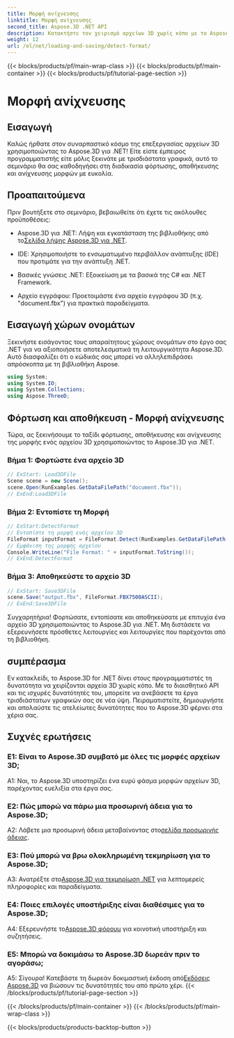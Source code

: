 ```yaml
---
title: Μορφή ανίχνευσης
linktitle: Μορφή ανίχνευσης
second_title: Aspose.3D .NET API
description: Κατακτήστε τον χειρισμό αρχείων 3D χωρίς κόπο με το Aspose.3D για .NET. Φόρτωση, αποθήκευση και ανίχνευση μορφών απρόσκοπτα.
weight: 12
url: /el/net/loading-and-saving/detect-format/
---
```


{{< blocks/products/pf/main-wrap-class >}}
{{< blocks/products/pf/main-container >}}
{{< blocks/products/pf/tutorial-page-section >}}

# Μορφή ανίχνευσης

## Εισαγωγή

Καλώς ήρθατε στον συναρπαστικό κόσμο της επεξεργασίας αρχείων 3D χρησιμοποιώντας το Aspose.3D για .NET! Είτε είστε έμπειρος προγραμματιστής είτε μόλις ξεκινάτε με τρισδιάστατα γραφικά, αυτό το σεμινάριο θα σας καθοδηγήσει στη διαδικασία φόρτωσης, αποθήκευσης και ανίχνευσης μορφών με ευκολία.

## Προαπαιτούμενα

Πριν βουτήξετε στο σεμινάριο, βεβαιωθείτε ότι έχετε τις ακόλουθες προϋποθέσεις:

-  Aspose.3D για .NET: Λήψη και εγκατάσταση της βιβλιοθήκης από το[Σελίδα λήψης Aspose.3D για .NET](https://releases.aspose.com/3d/net/).

- IDE: Χρησιμοποιήστε το ενσωματωμένο περιβάλλον ανάπτυξης (IDE) που προτιμάτε για την ανάπτυξη .NET.

- Βασικές γνώσεις .NET: Εξοικείωση με τα βασικά της C# και .NET Framework.

- Αρχείο εγγράφου: Προετοιμάστε ένα αρχείο εγγράφου 3D (π.χ. "document.fbx") για πρακτικά παραδείγματα.

## Εισαγωγή χώρων ονομάτων

Ξεκινήστε εισάγοντας τους απαραίτητους χώρους ονομάτων στο έργο σας .NET για να αξιοποιήσετε αποτελεσματικά τη λειτουργικότητα Aspose.3D. Αυτό διασφαλίζει ότι ο κώδικάς σας μπορεί να αλληλεπιδράσει απρόσκοπτα με τη βιβλιοθήκη Aspose.

```csharp
using System;
using System.IO;
using System.Collections;
using Aspose.ThreeD;
```

## Φόρτωση και αποθήκευση - Μορφή ανίχνευσης

Τώρα, ας ξεκινήσουμε το ταξίδι φόρτωσης, αποθήκευσης και ανίχνευσης της μορφής ενός αρχείου 3D χρησιμοποιώντας το Aspose.3D για .NET.

### Βήμα 1: Φορτώστε ένα αρχείο 3D

```csharp
// ExStart: Load3DFile
Scene scene = new Scene();
scene.Open(RunExamples.GetDataFilePath("document.fbx"));
// ExEnd:Load3DFile
```

### Βήμα 2: Εντοπίστε τη Μορφή

```csharp
// ExStart:DetectFormat
// Εντοπίστε τη μορφή ενός αρχείου 3D
FileFormat inputFormat = FileFormat.Detect(RunExamples.GetDataFilePath("document.fbx"));
// Εμφάνιση της μορφής αρχείου
Console.WriteLine("File Format: " + inputFormat.ToString());
// ExEnd:DetectFormat
```

### Βήμα 3: Αποθηκεύστε το αρχείο 3D

```csharp
// ExStart: Save3DFile
scene.Save("output.fbx", FileFormat.FBX7500ASCII);
// ExEnd:Save3DFile
```

Συγχαρητήρια! Φορτώσατε, εντοπίσατε και αποθηκεύσατε με επιτυχία ένα αρχείο 3D χρησιμοποιώντας το Aspose.3D για .NET. Μη διστάσετε να εξερευνήσετε πρόσθετες λειτουργίες και λειτουργίες που παρέχονται από τη βιβλιοθήκη.

## συμπέρασμα

Εν κατακλείδι, το Aspose.3D for .NET δίνει στους προγραμματιστές τη δυνατότητα να χειρίζονται αρχεία 3D χωρίς κόπο. Με το διαισθητικό API και τις ισχυρές δυνατότητές του, μπορείτε να ανεβάσετε τα έργα τρισδιάστατων γραφικών σας σε νέα ύψη. Πειραματιστείτε, δημιουργήστε και απολαύστε τις ατελείωτες δυνατότητες που το Aspose.3D φέρνει στα χέρια σας.

## Συχνές ερωτήσεις

### Ε1: Είναι το Aspose.3D συμβατό με όλες τις μορφές αρχείων 3D;

A1: Ναι, το Aspose.3D υποστηρίζει ένα ευρύ φάσμα μορφών αρχείων 3D, παρέχοντας ευελιξία στα έργα σας.

### Ε2: Πώς μπορώ να πάρω μια προσωρινή άδεια για το Aspose.3D;

 A2: Λάβετε μια προσωρινή άδεια μεταβαίνοντας στο[σελίδα προσωρινής άδειας](https://purchase.aspose.com/temporary-license/).

### Ε3: Πού μπορώ να βρω ολοκληρωμένη τεκμηρίωση για το Aspose.3D;

 A3: Ανατρέξτε στο[Aspose.3D για τεκμηρίωση .NET](https://reference.aspose.com/3d/net/) για λεπτομερείς πληροφορίες και παραδείγματα.

### Ε4: Ποιες επιλογές υποστήριξης είναι διαθέσιμες για το Aspose.3D;

 A4: Εξερευνήστε το[Aspose.3D φόρουμ](https://forum.aspose.com/c/3d/18) για κοινοτική υποστήριξη και συζητήσεις.

### Ε5: Μπορώ να δοκιμάσω το Aspose.3D δωρεάν πριν το αγοράσω;

 Α5: Σίγουρα! Κατεβάστε τη δωρεάν δοκιμαστική έκδοση από[Εκδόσεις Aspose.3D](https://releases.aspose.com/) να βιώσουν τις δυνατότητές του από πρώτο χέρι.
{{< /blocks/products/pf/tutorial-page-section >}}

{{< /blocks/products/pf/main-container >}}
{{< /blocks/products/pf/main-wrap-class >}}

{{< blocks/products/products-backtop-button >}}

